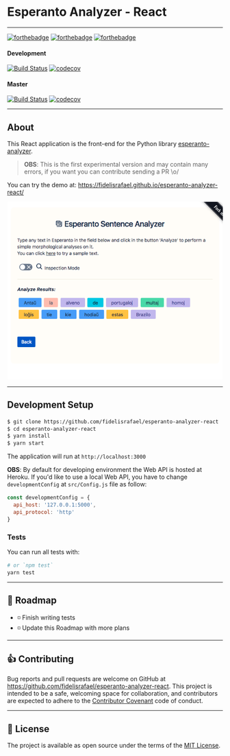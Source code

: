# Esperanto Analyzer - React

---


[![forthebadge](https://forthebadge.com/images/badges/made-with-javascript.svg)](https://forthebadge.com) [![forthebadge](https://forthebadge.com/images/badges/built-by-developers.svg)](https://forthebadge.com) [![forthebadge](https://forthebadge.com/images/badges/powered-by-electricity.svg)](https://forthebadge.com)


#### Development

[![Build Status](https://travis-ci.com/fidelisrafael/esperanto-analyzer-react.svg?token=k5uMpn3U564QqWar8oA1&branch=development)](https://travis-ci.com/fidelisrafael/esperanto-analyzer-react)
[![codecov](https://codecov.io/gh/fidelisrafael/esperanto-analyzer-react/branch/development/graph/badge.svg?token=Iu4jqn1jyX)](https://codecov.io/gh/fidelisrafael/esperanto-analyzer-react)

#### Master

[![Build Status](https://travis-ci.com/fidelisrafael/esperanto-analyzer-react.svg?token=k5uMpn3U564QqWar8oA1&branch=master)](https://travis-ci.com/fidelisrafael/esperanto-analyzer-react) [![codecov](https://codecov.io/gh/fidelisrafael/esperanto-analyzer-react/branch/master/graph/badge.svg?token=Iu4jqn1jyX)](https://codecov.io/gh/fidelisrafael/esperanto-analyzer-react)

---

## About

This React application is the front-end for the Python library [esperanto-analyzer](https://github.com/fidelisrafael/esperanto-analyzer).

> **OBS**: This is the first experimental version and may contain many errors, if you want you can contribute sending a PR \o/

You can try the demo at: https://fidelisrafael.github.io/esperanto-analyzer-react/

![Frontend application](./public/esperanto_analyzer_screenshot.png)

---

## Development Setup

```bash
$ git clone https://github.com/fidelisrafael/esperanto-analyzer-react
$ cd esperanto-analyzer-react
$ yarn install
$ yarn start
```

The application will run at `http://localhost:3000`

**OBS**: By default for developing environment the Web API is hosted at Heroku.
If you'd like to use a local Web API, you have to change `developmentConfig` at `src/Config.js` file as follow:

```js
const developmentConfig = {
  api_host: '127.0.0.1:5000',
  api_protocol: 'http'
}
```

### Tests

You can run all tests with:

```bash
# or `npm test`
yarn test
```

---

## :calendar: Roadmap <a name="roadmap"></a>

- :white_medium_small_square: Finish writing tests
- :white_medium_small_square: Update this Roadmap with more plans


---

## :thumbsup: Contributing

Bug reports and pull requests are welcome on GitHub at https://github.com/fidelisrafael/esperanto-analyzer-react. This project is intended to be a safe, welcoming space for collaboration, and contributors are expected to adhere to the [Contributor Covenant](contributor-covenant.org) code of conduct.

---

## :memo: License

The project is available as open source under the terms of the [MIT License](http://opensource.org/licenses/MIT).

